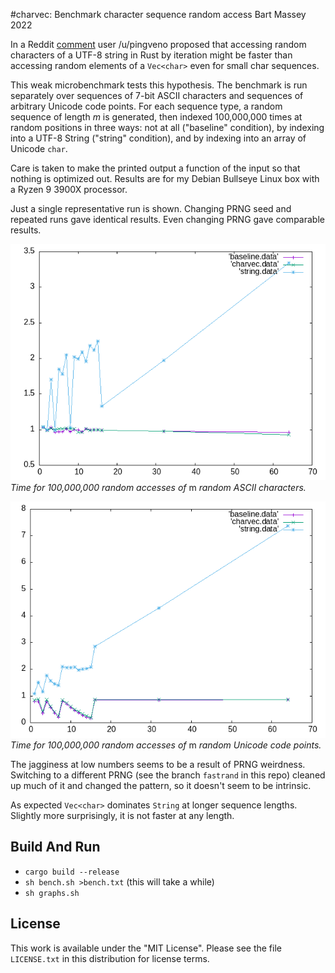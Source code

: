 #charvec: Benchmark character sequence random access
Bart Massey 2022

In a Reddit
[comment](https://www.reddit.com/r/learnrust/comments/rwxr1z/what_is_the_difference_between_char_and_string/hrfftn9/)
user /u/pingveno proposed that accessing random characters
of a UTF-8 string in Rust by iteration might be faster than
accessing random elements of a `Vec<char>` even for small
char sequences.

This weak microbenchmark tests this hypothesis. The
benchmark is run separately over sequences of 7-bit ASCII
characters and sequences of arbitrary Unicode code points.
For each sequence type, a random sequence of length *m* is
generated, then indexed 100,000,000 times at random
positions in three ways: not at all ("baseline" condition),
by indexing into a UTF-8 String ("string" condition), and
by indexing into an array of Unicode `char`.

Care is taken to make the printed output a function of the
input so that nothing is optimized out.  Results are for my
Debian Bullseye Linux box with a Ryzen 9 3900X processor.

Just a single representative run is shown.  Changing PRNG
seed and repeated runs gave identical results.  Even
changing PRNG gave comparable results.

![ascii](ascii.png)
*Time for 100,000,000 random accesses of* m *random ASCII characters.*

![unicode](unicode.png)
*Time for 100,000,000 random accesses of* m *random Unicode code points.*

The jagginess at low numbers seems to be a result of PRNG
weirdness. Switching to a different PRNG (see the branch
`fastrand` in this repo) cleaned up much of it and changed
the pattern, so it doesn't seem to be intrinsic.

As expected `Vec<char>` dominates `String` at longer
sequence lengths. Slightly more surprisingly, it is not
faster at any length.

## Build And Run

* `cargo build --release`
* `sh bench.sh >bench.txt` (this will take a while)
* `sh graphs.sh`

## License

This work is available under the "MIT License". Please see
the file `LICENSE.txt` in this distribution for license
terms.
